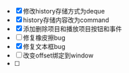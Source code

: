 - [x] 修改history存储方式为deque
- [x] history存储内容改为command
- [x] 添加删除项目和播放项目按钮和事件
- [ ] 修复橡皮擦bug
- [x] 修复文本框bug
- [ ] 改变offset绑定到window
- [ ] 
